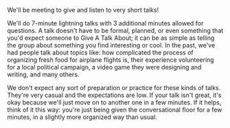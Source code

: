 We'll be meeting to give and listen to very short talks!

We'll do 7-minute lightning talks with 3 additional minutes allowed for questions. A talk doesn't have to be formal, planned, or even something that you'd expect someone to Give A Talk About; it can be as simple as telling the group about something you find interesting or cool. In the past, we've had people talk about topics like: how complicated the process of organizing fresh food for airplane flights is, their experience volunteering for a local political campaign, a video game they were designing and writing, and many others.

We don't expect any sort of preparation or practice for these kinds of talks. They're very casual and the expectations are low. If your talk isn't great, it's okay because we'll just move on to another one in a few minutes. If it helps, think of it this way: you're just being given the conversational floor for a few minutes, in a slightly more organized way than usual.
